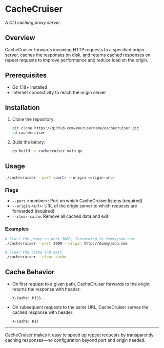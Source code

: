 # CacheCruiser

_A CLI caching proxy server._

## Overview
CacheCruiser forwards incoming HTTP requests to a specified origin server, caches the responses on disk, and returns cached responses on repeat requests to improve performance and reduce load on the origin.

## Prerequisites
- Go 1.18+ installed
- Internet connectivity to reach the origin server

## Installation
1. Clone the repository:
   ```bash
   git clone https://github.com/yourusername/cachecruiser.git
   cd cachecruiser
   ```
2. Build the binary:
   ```bash
   go build -o cachecruiser main.go
   ```

## Usage
```bash
./cachecruiser --port <port> --origin <origin-url>
```

### Flags
- `--port` &lt;number&gt;: Port on which CacheCruiser listens (required)
- `--origin` &lt;url&gt;: URL of the origin server to which requests are forwarded (required)
- `--clear-cache`: Remove all cached data and exit

### Examples
```bash
# Start the proxy on port 3000, forwarding to dummyjson.com
./cachecruiser --port 3000 --origin http://dummyjson.com

# Clear the cache and exit
./cachecruiser --clear-cache
```

## Cache Behavior
- On first request to a given path, CacheCruiser forwards to the origin, returns the response with header:
  ```
  X-Cache: MISS
  ```
- On subsequent requests to the same URL, CacheCruiser serves the cached response with header:
  ```
  X-Cache: HIT
  ```

---

CacheCruiser makes it easy to speed up repeat requests by transparently caching responses—no configuration beyond port and origin needed.

